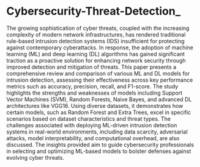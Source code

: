 # Cybersecurity-Threat-Detection_

The growing sophistication of cyber threats, coupled with the 
increasing complexity of modern network infrastructures, has rendered 
traditional rule-based intrusion detection systems (IDS) insufficient for 
protecting against contemporary cyberattacks. In response, the adoption 
of machine learning (ML) and deep learning (DL) algorithms has gained 
significant traction as a proactive solution for enhancing network security 
through improved detection and mitigation of threats. This paper presents 
a comprehensive review and comparison of various ML and DL models 
for intrusion detection, assessing their effectiveness across key 
performance metrics such as accuracy, precision, recall, and F1-score. The 
study highlights the strengths and weaknesses of models including 
Support Vector Machines (SVM), Random Forests, Naive Bayes, and 
advanced DL architectures like VGG16. Using diverse datasets, it 
demonstrates how certain models, such as Random Forest and Extra 
Trees, excel in specific scenarios based on dataset characteristics and 
threat types. The challenges associated with deploying ML-driven 
intrusion detection systems in real-world environments, including data 
scarcity, adversarial attacks, model interpretability, and computational 
overhead, are also discussed. The insights provided aim to guide 
cybersecurity professionals in selecting and optimizing ML-based models 
to bolster defenses against evolving cyber threats.  
